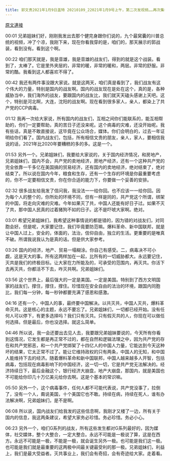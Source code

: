 ```yaml
---
title: 郭文贵2021年1月9日盖特 20210109_22021年1月9号上午，第二次发视频……再次集中回答国内很多战友的一些问题……
---
```


[原文連接](https://gnews.org/ThreadView/53479837)

00:01 兄弟姐妹们好，刚刚我发出去那个健完身跟你们说的，九个最窝囊的川普总统的视频，冲了个凉，我刚下来，现在你看我穿的是，咱们的，那天展示的郭战装，看到没有。看到这个啊。


00:22 咱们那天就是，我是音雄，我是音雄的战友们，得到的就是这个战装。看到了，太棒了。它是里外夹层的，非常的暖，非常的暖和，两层。非常的舒服。非常的酷。我看到这人都喜欢不得了。


00:42 我还有两件事没跟大家说。就是这两天，咱们真是看到了，我们战友有这个伟大的力量，特别是国内的战友啊。国内的战友现在是处在这个，真的是，各种威胁当中，我们海外的战友，要跟国内的战友比，我们就天天磕头感谢上天吧。这个，特别是河北啊，大连，沈阳的战友啊。现在看到很多家人，亲人，都染上了共产党的CCP病毒。


01:12 我再一次给大家说，所有国内的战友们，互相之间你们能联系的，能互相帮助的，你们一定要帮助，真的苦日子还没来呢。这个病毒的灾难，还没开始呢。我有些话，真是不敢直接说，这毕竟在公众场合，媒体。你们会明白的，过去一年证明给你们看了。国内战友们，包括，所有相信文贵的朋友，亲人，家人，要相信我说的话，2021年比2020年要糟糕的多的多。这是一个。


01:53 另外一个。兄弟姐妹们，我要给大家说的，关于国内经济情况，和房地产，兄弟姐妹们，国内不会，共产党的卖地经济，房地产经济，还有一个这种共产党的完全依靠一千多亿在美国搞的贸易经济，还有国内的卖地经济，绝对结束了，绝对结束了。所以说在国内今年，粮食和生存，还有一个生存的环境是你最重要考虑的，你不一定要相信文贵，你在你合适的能力下，你要做一个妥善的安排。


02:32 很多战友给我发了信问我，我没法一一给你回。也不应该一一给你回。因为每个人的整个的，你所处的环境不同，但有一样是同的，共产党这个所谓，绑架的中国，将走向灾难的灾难。今年如果灭了共，中国人还能有好日子过。如果不灭了共，那中国人民真的过着猪狗不如的日子。这不是吓唬大家啊。绝对。


03:01 希望兄弟姐妹们，我希望这种事情说的都是错的，因为错的对战友们，对同胞会好。但是呢，大家要记住，我们毕竟要防范嘛。爆料革命、新中国联邦，就是让中国人过上，安全的，体面的，法治，信仰自由，独立的生活。更重要的是唯真不破。所谓我说我认为是真的话。但是供大家参考。


03:26 国内的经济，地产、贸易一塌糊涂。你自己有感受。二，病毒决不可小觑，这是天大的事。所有这两样加在一起，比所有的一切威胁都大。永远要记住，灭共是我们的终极目标。让大家在力所能及的，可承受的范围内，再灭共。你活下去再灭共，你都活不下去，咋灭共啊。兄弟姐妹们。


03:56 这个世界上，最后强大的一定是美国。一定是美国。特别到了西方文明国家的战友们，撑住，撑住，撑住。珍惜现在安全自由的法治的环境，跟国内同胞比，我们每一分钟，每一秒钟都要充满了感恩和感激。


04:16 还有一个，中国人的事，最终要中国解决。以共灭共，中国人灭共，爆料革命灭共。这是核心的主题，永远不要忘了。兄弟姐妹们，一切都已经开始。没有任何人可以停下，有更多选择吗？我们只有灭共。只有假灭共的人，你现在可以做任何选择。但是最后，你也没选择。就这么简单。


04:46 所以说，我一会还要出去见人去，我要跟兄弟姐妹要说的，今天所有你看到这情况，它发生都是再正常不过的，都在自然和逻辑法理之中，因为共产党的存在和共产党邪恶，和一个共产党绑架了十四亿人的中国人力量，它能达到今天这种坏的结果，它太正常不过了。能让它维持政权的只有两条，中国人的无知，和中国人能维持下去的经济。随着爆料革命和新中国联邦，中国人越来越多人开智，包括病毒，包括现在病毒影响下的中国经济，这一切一切，它是共产党无法解决的。经济持续日下，最后金融这个，银行经济大崩盘，地产大崩盘，那国内，就是美国也不可能给你印几十万亿美元给你去啊。这是个基本的常识嘛。


05:50 另外一个，这个病毒事件，任何人都不可能代表说，共产党没事了，拉倒了，没有一个人，甭说美国，十个美国它也不敢。持续在病，持续在死人，谁有办法解决啊，兄弟姐妹们，是不是啊。


06:08 所以说，国内战友们给我发的这些信息啊，我刚才又楼了一边，所有关于国内的信息，我这两条建议，希望大家务必珍惜。务必珍惜。务必小心。


06:23 另外一个，咱们G系列的战友，所有这些发生都对G系列最好的，因为媒体，社交媒体，整个大整合，一定大整合。永远不可能是一极说了算，这是在西方。永远不可能是一极，不能是一极，就会诞生另外一极。也可能是我们这一极。也可能是我们就是最重要的这两极中间最关键最受利的那一极。兄弟姐妹们，利益上，我们是最大受益者。灭共事业上，我们会有奇招，会有奇迹给大家。走着看。
